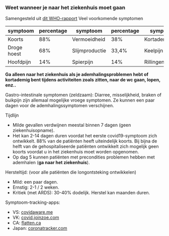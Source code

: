  ### Weet wanneer je naar het ziekenhuis moet gaan

Samengesteld uit [dit WHO-rapport](https://www.who.int/docs/default-source/coronaviruse/who-china-joint-mission-on-covid-19-final-report.pdf) 
 Veel voorkomende symptomen 

 <div class="table-wrap" markdown="1"> 
 
 | symptoom | percentage | symptoom | percentage | symptoom | percentage | 
 | ---------- | ---------- | ---------------- | ---------- | -------------------- | ---------- | 
 | Koorts | 88% | Vermoeidheid | 38% | Kortademigheid | 18% | 
 | Droge hoest | 68% | Slijmproductie | 33,4% | Keelpijn | 14% | 
 | Hoofdpijn | 14% | Spierpijn | 14% | Rillingen | 11% | 

 </div> 
 
 **Ga alleen naar het ziekenhuis als je ademhalingsproblemen hebt of kortademig bent tijdens activiteiten zoals zitten, naar de wc gaan, lopen, enz..** 

 Gastro-intestinale symptomen (zeldzaam): 
 Diarree, misselijkheid, braken of buikpijn zijn allemaal mogelijke vroege symptomen. Ze kunnen een paar dagen voor de ademhalingssymptomen verschijnen. 

 Tijdlijn 
 - Milde gevallen verdwijnen meestal binnen 7 dagen (geen ziekenhuisopname). 
 - Het kan 2-14 dagen duren voordat het eerste covid19-symptoom zich ontwikkelt. 88% van de patiënten heeft uiteindelijk koorts. 
 Bij bijna de helft van de gehospitaliseerde patiënten ontwikkelt zich mogelijk geen koorts voordat u in het ziekenhuis moet worden opgenomen. 
 - Op dag 5 kunnen patiënten met precondities problemen hebben met ademhalen (**ga naar het ziekenhuis**). 

 Hersteltijd: (voor alle patiënten die longontsteking ontwikkelen) 
 - Mild: een paar dagen. 
 - Ernstig: 2-1 / 2 weken. 
 - Kritiek (met ARDS): 30-40% dodelijk. Herstel kan maanden duren. 

 Symptoom-tracking-apps: 
 - VS: [covidaware.me](https://covidaware.me/) 
 - VK: [covid.joinzoe.com](https://covid.joinzoe.com) 
 - CA: [flatten.ca](https://flatten.ca/) 
 - Japan: [coronatracker.com](https://www.coronatracker.com/) 
